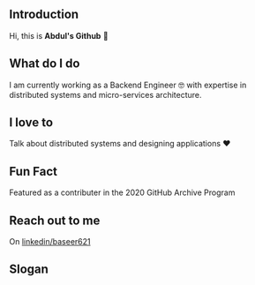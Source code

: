 ## Introduction

Hi, this is **Abdul's Github** 👋

## What do I do

I am currently working as a Backend Engineer 🤓 with expertise in distributed systems and micro-services architecture.

## I love to

Talk about distributed systems and designing applications ❤️

## Fun Fact

Featured as a contributer in the 2020 GitHub Archive Program

## Reach out to me

On [linkedin/baseer621](https://www.linkedin.com/in/baseer621/)

## Slogan
